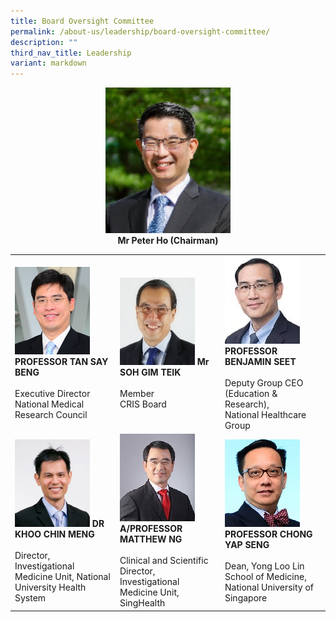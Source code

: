 ```yaml
---
title: Board Oversight Committee
permalink: /about-us/leadership/board-oversight-committee/
description: ""
third_nav_title: Leadership
variant: markdown
---
```

<div align="center">
		<img style="width:200px" src="/images/Leadership/Board%20Oversight%20Committee/prof-john-cw-lim_2.jpg">
</div>
<div align="center">
	<b>Mr Peter Ho (Chairman)</b>
</div>

<table>
	<tbody>
		<tr>
			<td style="width:33%">
				<img src="/images/Leadership/Board%20Oversight%20Committee/aprof-tan-say-beng(1).jpg">
				<b>PROFESSOR TAN SAY BENG</b>
				<br><br>Executive Director<br>National Medical Research Council
			</td>
			<td style="width:33%">
				<img src="/images/Leadership/Board%20Oversight%20Committee/soh-gim-teik-2016-ar-01-01-1.jpg">
				<b>Mr SOH GIM TEIK</b>
				<br><br>Member<br>CRIS Board
			</td>
			<td style="width:33%">
				<img src="/images/Leadership/Board%20Oversight%20Committee/prof-benjamin-seet_2.jpg">
				<b>PROFESSOR BENJAMIN SEET</b>
				<br><br>Deputy Group CEO<br>(Education &amp; Research), <br>National Healthcare Group
			</td>
		</tr>
		<tr>
			<td>
				<img src="/images/Leadership/Board%20Oversight%20Committee/dr-khoo-chin-meng_2.jpg">
				<b>DR KHOO CHIN MENG</b>
				<br><br>Director, Investigational Medicine Unit,  
National University Health System
			</td>
			<td>
				<img src="/images/Leadership/Board%20Oversight%20Committee/aprof-matthew-ng_2.jpg">
				<b>A/PROFESSOR MATTHEW NG</b>
				<br><br>Clinical and Scientific Director, Investigational Medicine Unit,  <br>SingHealth
			</td>
			<td>
				<img src="/images/Leadership/Board%20Oversight%20Committee/prof-chong-yap-seng_2.jpg">
				<b>PROFESSOR CHONG YAP SENG</b>
				<br><br>Dean, Yong Loo Lin School of Medicine, <br>National University of Singapore
			</td>
		</tr>
	</tbody>
	</table>
